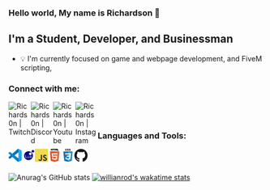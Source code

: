 
### Hello world, My name is Richardson 👋


## I'm a Student, Developer, and Businessman

- 💡 I'm currently focused on game and webpage development, and FiveM scripting,

### Connect with me:

[<img align="left" alt="Richards0n | Twitch" width="44px" src="https://img.icons8.com/fluent/2x/twitch.png" />][twitch]
[<img align="left" alt="Richards0n | Discord" width="44px" src="https://i.ibb.co/YtNhB1V/icons8-discord-new-logo-48.png" />][discord]
[<img align="left" alt="Richards0n | Youtube" width="44px" src="https://img.icons8.com/color/2x/youtube-play.png" />][youtube]
[<img align="left" alt="Richards0n | Instagram" width="44px" src="https://i.ibb.co/tz8skHM/icons8-instagram-48.png" />][instagram]

<br>
<br>

### Languages and Tools:

<img align="left" alt="Visual Studio Code" width="26px" src="https://raw.githubusercontent.com/github/explore/80688e429a7d4ef2fca1e82350fe8e3517d3494d/topics/visual-studio-code/visual-studio-code.png">
<img align="left" alt="Lua" width="26px" src="https://raw.githubusercontent.com/github/explore/80688e429a7d4ef2fca1e82350fe8e3517d3494d/topics/lua/lua.png">
<img align="left" alt="JavaScript" width="26px" src="https://raw.githubusercontent.com/github/explore/80688e429a7d4ef2fca1e82350fe8e3517d3494d/topics/javascript/javascript.png">
<img align="left" alt="HTML5" width="26px" src="https://raw.githubusercontent.com/github/explore/80688e429a7d4ef2fca1e82350fe8e3517d3494d/topics/html/html.png">
<img align="left" alt="CSS3" width="26px" src="https://raw.githubusercontent.com/github/explore/80688e429a7d4ef2fca1e82350fe8e3517d3494d/topics/css/css.png">
<img align="left" alt="GitHub" width="26px" src="https://raw.githubusercontent.com/github/explore/78df643247d429f6cc873026c0622819ad797942/topics/github/github.png">

<br>
<br>

[discord]: https://discord.gg/pv7cWRr
[instagram]: https://www.instagram.com/richards0nd/
[twitch]: https://www.twitch.tv/richards0ndou
[youtube]: https://www.youtube.com/channel/UC79Z0sEwJHp0vBLbbNqbgtA?view_as=subscriber


![Anurag's GitHub stats](https://github-readme-stats.vercel.app/api?username=Richards0nd&show_icons=true&theme=dark&count_private=true&show_icons=true)
[![willianrod's wakatime stats](https://github-readme-stats.vercel.app/api/wakatime?username=Richards0nd)](https://github.com/anuraghazra/github-readme-stats)

